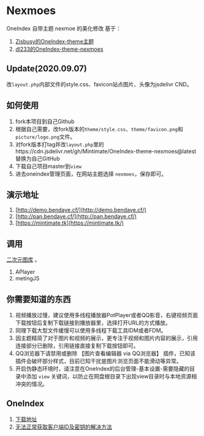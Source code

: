 # Nexmoes
OneIndex 自带主题 nexmoe 的美化修改 基于：
1. [Zisbusy的OneIndex-theme主题](https://github.com/Zisbusy/OneIndex-theme)
2. [dl233的OneIndex-theme-nexmoes](https://github.com/dl233/OneIndex-theme-nexmoes)

## Update(2020.09.07)

改`layout.php`内部文件的style.css、favicon站点图片、头像为jsdelivr CND。

## 如何使用
1. fork本项目到自己Github
2. 根据自己需要，改fork版本的`theme/style.css`、`theme/favicon.png`和`picture/logo.png`文件。
3. 对fork版本打tag并改`layout.php`里的https://cdn.jsdelivr.net/gh/Mintimate/OneIndex-theme-nexmoes@latest替换为自己GitHub
4. 下载自己项目master到`view`
5. 进去oneindex管理页面，在网站主题选择 `nexmoes`，保存即可。

## 演示地址
1. [http://demo.bendaye.cf/](http://demo.bendaye.cf/)
2. [http://pan.bendaye.cf/](http://pan.bendaye.cf/)
3. [https://mintimate.tk](https://mintimate.tk/)

## 调用
 [二次元图库](http://api.mtyqx.cn/) 。
 1. APlayer
 2. metingJS

## 你需要知道的东西
1. 视频播放过慢，建议使用多线程播放器PotPlayer或者QQ影音，右键视频页面下载按钮后复制下载链接到播放器里，选择打开URL的方式播放。
2. 同理下载大型文件缓慢可以使用多线程下载工具IDM或者FDM。
3. 因主题精简了对于图片和视频的展示，更专注于视频和图片内容的展示，引用连接部分已删除，引用链接直接复制下载按钮即可。
4. QQ浏览器下请禁用或删除 【图片查看编辑器 via QQ浏览器】 插件，已知该插件会破坏部分样式，目前已知干扰是图片浏览页面不能滑动等异常。
5. 开启伪静态环境时，请注意在OneIndex的后台管理-基本设置-需要隐藏的目录中添加 `view` 关键词，以防止在网盘根目录下出现view目录时与本地资源相冲突的情况。

## OneIndex
1. [下载地址](http://demo.bendaye.cf/?/oneindex-master.zip)
2. [无法正常获取客户端ID及密钥的解决方法](https://bilibili2233.cf/index.php/archives/173)
